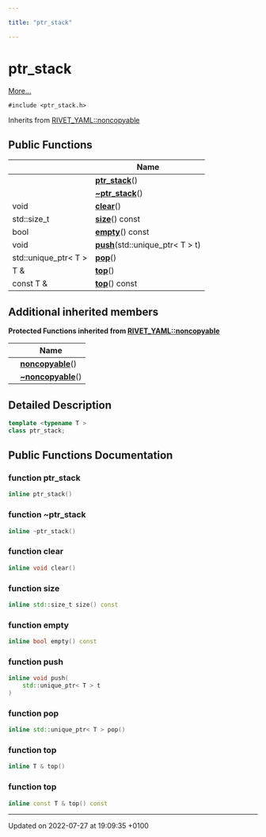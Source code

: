 ```yaml
---

title: "ptr_stack"

---
```


# ptr_stack



 [More...](#detailed-description)


`#include <ptr_stack.h>`

Inherits from [RIVET_YAML::noncopyable](http://example.org/classes/classrivet__yaml_1_1noncopyable/)

## Public Functions

|                | Name           |
| -------------- | -------------- |
| | **[ptr_stack](http://example.org/classes/classptr__stack/#function-ptr-stack)**() |
| | **[~ptr_stack](http://example.org/classes/classptr__stack/#function-~ptr-stack)**() |
| void | **[clear](http://example.org/classes/classptr__stack/#function-clear)**() |
| std::size_t | **[size](http://example.org/classes/classptr__stack/#function-size)**() const |
| bool | **[empty](http://example.org/classes/classptr__stack/#function-empty)**() const |
| void | **[push](http://example.org/classes/classptr__stack/#function-push)**(std::unique_ptr< T > t) |
| std::unique_ptr< T > | **[pop](http://example.org/classes/classptr__stack/#function-pop)**() |
| T & | **[top](http://example.org/classes/classptr__stack/#function-top)**() |
| const T & | **[top](http://example.org/classes/classptr__stack/#function-top)**() const |

## Additional inherited members

**Protected Functions inherited from [RIVET_YAML::noncopyable](http://example.org/classes/classrivet__yaml_1_1noncopyable/)**

|                | Name           |
| -------------- | -------------- |
| | **[noncopyable](http://example.org/classes/classrivet__yaml_1_1noncopyable/#function-noncopyable)**() |
| | **[~noncopyable](http://example.org/classes/classrivet__yaml_1_1noncopyable/#function-~noncopyable)**() |


## Detailed Description

```cpp
template <typename T >
class ptr_stack;
```

## Public Functions Documentation

### function ptr_stack

```cpp
inline ptr_stack()
```


### function ~ptr_stack

```cpp
inline ~ptr_stack()
```


### function clear

```cpp
inline void clear()
```


### function size

```cpp
inline std::size_t size() const
```


### function empty

```cpp
inline bool empty() const
```


### function push

```cpp
inline void push(
    std::unique_ptr< T > t
)
```


### function pop

```cpp
inline std::unique_ptr< T > pop()
```


### function top

```cpp
inline T & top()
```


### function top

```cpp
inline const T & top() const
```


-------------------------------

Updated on 2022-07-27 at 19:09:35 +0100
